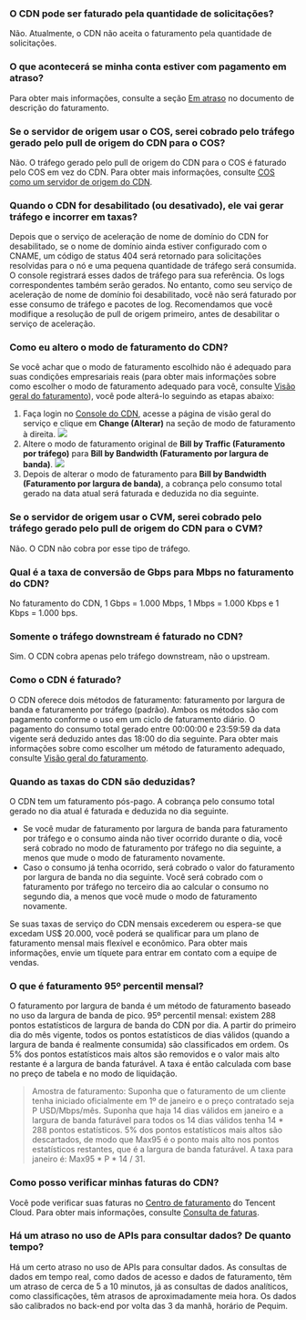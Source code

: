### O CDN pode ser faturado pela quantidade de solicitações?
Não. Atualmente, o CDN não aceita o faturamento pela quantidade de solicitações.

### O que acontecerá se minha conta estiver com pagamento em atraso?
Para obter mais informações, consulte a seção [Em atraso](https://intl.cloud.tencent.com/document/product/228/2949#.E6.AC.A0.E8.B4.B9.E8.AF.B4.E6.98.8E) no documento de descrição do faturamento.

### Se o servidor de origem usar o COS, serei cobrado pelo tráfego gerado pelo pull de origem do CDN para o COS?
Não. O tráfego gerado pelo pull de origem do CDN para o COS é faturado pelo COS em vez do CDN. Para obter mais informações, consulte [COS como um servidor de origem do CDN](https://intl.cloud.tencent.com/document/product/228/32977).

### Quando o CDN for desabilitado (ou desativado), ele vai gerar tráfego e incorrer em taxas?
Depois que o serviço de aceleração de nome de domínio do CDN for desabilitado, se o nome de domínio ainda estiver configurado com o CNAME, um código de status 404 será retornado para solicitações resolvidas para o nó e uma pequena quantidade de tráfego será consumida. O console registrará esses dados de tráfego para sua referência. Os logs correspondentes também serão gerados. No entanto, como seu serviço de aceleração de nome de domínio foi desabilitado, você não será faturado por esse consumo de tráfego e pacotes de log. Recomendamos que você modifique a resolução de pull de origem primeiro, antes de desabilitar o serviço de aceleração.

### Como eu altero o modo de faturamento do CDN?

Se você achar que o modo de faturamento escolhido não é adequado para suas condições empresariais reais (para obter mais informações sobre como escolher o modo de faturamento adequado para você, consulte [Visão geral do faturamento](https://intl.cloud.tencent.com/document/product/228/2949#.E8.AE.A1.E8.B4.B9.E6.96.B9.E5.BC.8F.E9.80.89.E6.8B.A9)), você pode alterá-lo seguindo as etapas abaixo:
1. Faça login no [Console do CDN](https://console.cloud.tencent.com/cdn), acesse a página de visão geral do serviço e clique em **Change (Alterar)** na seção de modo de faturamento à direita.
![](https://main.qcloudimg.com/raw/38b82d3d166970552437b5525b74c44f.png)
2. Altere o modo de faturamento original de **Bill by Traffic (Faturamento por tráfego)** para **Bill by Bandwidth (Faturamento por largura de banda)**.
![](https://main.qcloudimg.com/raw/6fd1575557d0c4b7b06be9f1fc30e1da.png)
3. Depois de alterar o modo de faturamento para **Bill by Bandwidth (Faturamento por largura de banda)**, a cobrança pelo consumo total gerado na data atual será faturada e deduzida no dia seguinte.

### Se o servidor de origem usar o CVM, serei cobrado pelo tráfego gerado pelo pull de origem do CDN para o CVM?

Não. O CDN não cobra por esse tipo de tráfego.

### Qual é a taxa de conversão de Gbps para Mbps no faturamento do CDN?

No faturamento do CDN, 1 Gbps = 1.000 Mbps, 1 Mbps = 1.000 Kbps e 1 Kbps = 1.000 bps.

### Somente o tráfego downstream é faturado no CDN?

Sim. O CDN cobra apenas pelo tráfego downstream, não o upstream.


### Como o CDN é faturado?

O CDN oferece dois métodos de faturamento: faturamento por largura de banda e faturamento por tráfego (padrão). Ambos os métodos são com pagamento conforme o uso em um ciclo de faturamento diário. O pagamento do consumo total gerado entre 00:00:00 e 23:59:59 da data vigente será deduzido antes das 18:00 do dia seguinte. Para obter mais informações sobre como escolher um método de faturamento adequado, consulte [Visão geral do faturamento](https://intl.cloud.tencent.com/document/product/228/2949).

### Quando as taxas do CDN são deduzidas?

O CDN tem um faturamento pós-pago. A cobrança pelo consumo total gerado no dia atual é faturada e deduzida no dia seguinte.

- Se você mudar de faturamento por largura de banda para faturamento por tráfego e o consumo ainda não tiver ocorrido durante o dia, você será cobrado no modo de faturamento por tráfego no dia seguinte, a menos que mude o modo de faturamento novamente.
- Caso o consumo já tenha ocorrido, será cobrado o valor do faturamento por largura de banda no dia seguinte. Você será cobrado com o faturamento por tráfego no terceiro dia ao calcular o consumo no segundo dia, a menos que você mude o modo de faturamento novamente.

Se suas taxas de serviço do CDN mensais excederem ou espera-se que excedam US$ 20.000, você poderá se qualificar para um plano de faturamento mensal mais flexível e econômico. Para obter mais informações, envie um tíquete para entrar em contato com a equipe de vendas.

### O que é faturamento 95º percentil mensal?

O faturamento por largura de banda é um método de faturamento baseado no uso da largura de banda de pico.
95º percentil mensal: existem 288 pontos estatísticos de largura de banda do CDN por dia. A partir do primeiro dia do mês vigente, todos os pontos estatísticos de dias válidos (quando a largura de banda é realmente consumida) são classificados em ordem. Os 5% dos pontos estatísticos mais altos são removidos e o valor mais alto restante é a largura de banda faturável. A taxa é então calculada com base no preço de tabela e no modo de liquidação.

> Amostra de faturamento:
> Suponha que o faturamento de um cliente tenha iniciado oficialmente em 1º de janeiro e o preço contratado seja P USD/Mbps/mês.
> Suponha que haja 14 dias válidos em janeiro e a largura de banda faturável para todos os 14 dias válidos tenha 14 * 288 pontos estatísticos. 5% dos pontos estatísticos mais altos são descartados, de modo que Max95 é o ponto mais alto nos pontos estatísticos restantes, que é a largura de banda faturável. A taxa para janeiro é: Max95 * P * 14 / 31.

### Como posso verificar minhas faturas do CDN?

Você pode verificar suas faturas no [Centro de faturamento](https://console.cloud.tencent.com/expense/bill/overview) do Tencent Cloud. Para obter mais informações, consulte [Consulta de faturas](https://intl.cloud.tencent.com/document/product/228/6071).

### Há um atraso no uso de APIs para consultar dados? De quanto tempo?
Há um certo atraso no uso de APIs para consultar dados. As consultas de dados em tempo real, como dados de acesso e dados de faturamento, têm um atraso de cerca de 5 a 10 minutos, já as consultas de dados analíticos, como classificações, têm atrasos de aproximadamente meia hora. Os dados são calibrados no back-end por volta das 3 da manhã, horário de Pequim.
